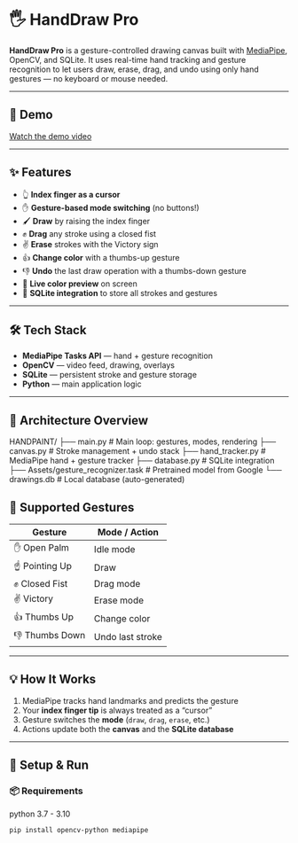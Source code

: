 # 🖐️ HandDraw Pro

**HandDraw Pro** is a gesture-controlled drawing canvas built with [MediaPipe](https://developers.google.com/mediapipe), OpenCV, and SQLite. It uses real-time hand tracking and gesture recognition to let users draw, erase, drag, and undo using only hand gestures — no keyboard or mouse needed.

---

## 🎥 Demo

[Watch the demo video](https://www.youtube.com/watch?v=ADiWDQXGUSc)

---

## ✨ Features

- 👆 **Index finger as a cursor** 
- ✋ **Gesture-based mode switching** (no buttons!)
- 🖌️ **Draw** by raising the index finger
- ✊ **Drag** any stroke using a closed fist
- ✌️ **Erase** strokes with the Victory sign
- 👍 **Change color** with a thumbs-up gesture
- 👎 **Undo** the last draw operation with a thumbs-down gesture
- 🎨 **Live color preview** on screen
- 💾 **SQLite integration** to store all strokes and gestures

---

## 🛠️ Tech Stack

- **MediaPipe Tasks API** — hand + gesture recognition
- **OpenCV** — video feed, drawing, overlays
- **SQLite** — persistent stroke and gesture storage
- **Python** — main application logic

---

## 🧠 Architecture Overview
HANDPAINT/
├── main.py # Main loop: gestures, modes, rendering
├── canvas.py # Stroke management + undo stack
├── hand_tracker.py # MediaPipe hand + gesture tracker
├── database.py # SQLite integration
├── Assets/gesture_recognizer.task # Pretrained model from Google
└── drawings.db # Local database (auto-generated)

## 🧪 Supported Gestures

| Gesture         | Mode / Action       |
|-----------------|---------------------|
| ✋ Open Palm     | Idle mode           |
| ☝️ Pointing Up   | Draw                |
| ✊ Closed Fist   | Drag mode           |
| ✌️ Victory       | Erase mode          |
| 👍 Thumbs Up     | Change color        |
| 👎 Thumbs Down   | Undo last stroke    |
---

## 💡 How It Works

1. MediaPipe tracks hand landmarks and predicts the gesture
2. Your **index finger tip** is always treated as a “cursor”
3. Gesture switches the **mode** (`draw`, `drag`, `erase`, etc.)
4. Actions update both the **canvas** and the **SQLite database**

---

## 🧰 Setup & Run

### 📦 Requirements
python 3.7 - 3.10

```bash
pip install opencv-python mediapipe
